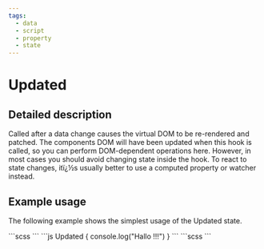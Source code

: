 ```yaml
---
tags:
  - data
  - script
  - property
  - state
---
```

# Updated

## Detailed description
Called after a data change causes the virtual DOM to be re-rendered and patched.
The components DOM will have been updated when this hook is called, so you can perform DOM-dependent operations here. However, in most cases you should avoid changing state inside the hook. To react to state changes, itï¿½s usually better to use a computed property or watcher instead.

## Example usage
The following example shows the simplest usage of the Updated state.

<code-group>
<code-block title=".at">
```scss
```
</code-block>

<code-block title=".atObj" active>
```js
Updated { 
	console.log("Hallo !!!")
}
```
</code-block>

<code-block title=".atStyle">
```scss
```
</code-block>
</code-group>
